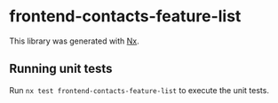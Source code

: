 # frontend-contacts-feature-list

This library was generated with [Nx](https://nx.dev).

## Running unit tests

Run `nx test frontend-contacts-feature-list` to execute the unit tests.
